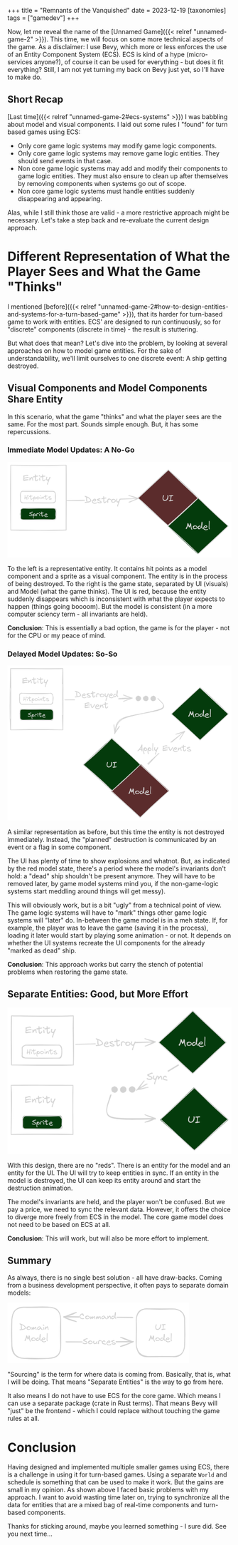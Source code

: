+++
title = "Remnants of the Vanquished"
date = 2023-12-19
[taxonomies]
tags = ["gamedev"]
+++

Now, let me reveal the name of the [Unnamed Game]({{< relref "unnamed-game-2" >}}). This time, we will focus on some more technical aspects of the game. As a disclaimer: I use Bevy, which more or less enforces the use of an Entity Component System (ECS). ECS is kind of a hype (micro-services anyone?), of course it can be used for everything - but does it fit everything? Still, I am not yet turning my back on Bevy just yet, so I'll have to make do.

## Short Recap
[Last time]({{< relref "unnamed-game-2#ecs-systems" >}}) I was babbling about model and visual components. I laid out some rules I "found" for turn based games using ECS:
* Only core game logic systems may modify game logic components.
* Only core game logic systems may remove game logic entities. They should send events in that case.
* Non core game logic systems may add and modify their components to game logic entities. They must also ensure to clean up after themselves by removing components when systems go out of scope.
* Non core game logic systems must handle entities suddenly disappearing and appearing.

Alas, while I still think those are valid - a more restrictive approach might be necessary. Let's take a step back and re-evaluate the current design approach.

# Different Representation of What the Player Sees and What the Game "Thinks"
I mentioned [before]({{< relref "unnamed-game-2#how-to-design-entities-and-systems-for-a-turn-based-game" >}}), that its harder for turn-based game to work with entities. ECS' are designed to run continuously, so for "discrete" components (discrete in time) - the result is stuttering.

But what does that mean? Let's dive into the problem, by looking at several approaches on how to model game entities. For the sake of understandability, we'll limit ourselves to one discrete event: A ship getting destroyed. 

## Visual Components and Model Components Share Entity
In this scenario, what the game "thinks" and what the player sees are the same. For the most part. Sounds simple enough. But, it has some repercussions. 

### Immediate Model Updates: A No-Go
![Immediate Updates](shared_entities_immediate_model.png)

To the left is a representative entity. It contains hit points as a model component and a sprite as a visual component. The entity is in the process of being destroyed. To the right is the game state, separated by UI (visuals) and Model (what the game thinks). The UI is red, because the entity suddenly disappears which is inconsistent with what the player expects to happen (things going boooom). But the model is consistent (in a more computer sciency term - all invariants are held).

**Conclusion**: This is essentially a bad option, the game is for the player - not for the CPU or my peace of mind.

### Delayed Model Updates: So-So
![Image](shared_entities_delayed_model.png)

A similar representation as before, but this time the entity is not destroyed immediately. Instead, the "planned" destruction is communicated by an event or a flag in some component.

The UI has plenty of time to show explosions and whatnot. But, as indicated by the red model state, there's a period where the model's invariants don't hold: a "dead" ship shouldn't be present anymore. They will have to be removed later, by game model systems mind you, if the non-game-logic systems start meddling around things will get messy).

This will obviously work, but is a bit "ugly" from a technical point of view. The game logic systems will have to "mark" things other game logic systems will "later" do. In-between the game model is in a meh state. If, for example, the player was to leave the game (saving it in the process), loading it later would start by playing some animation - or not. It depends on whether the UI systems recreate the UI components for the already "marked as dead" ship.


**Conclusion**: This approach works but carry the stench of potential problems when restoring the game state.

## Separate Entities: Good, but More Effort
![Image](separate_entities.png)

With this design, there are no "reds". There is an entity for the model and an entity for the UI. The UI will try to keep entities in sync. If an entity in the model is destroyed, the UI can keep its entity around and start the destruction animation. 

The model's invariants are held, and the player won't be confused. But we pay a price, we need to sync the relevant data. However, it offers the choice to diverge more freely from ECS in the model. The core game model does not need to be based on ECS at all.

**Conclusion**: This will work, but will also be more effort to implement.

## Summary
As always, there is no single best solution - all have draw-backs. Coming from a business development perspective, it often pays to separate domain models:

![Image](domain_models.png)

"Sourcing" is the term for where data is coming from. Basically, that is, what I will be doing. That means "Separate Entities" is the way to go from here.

It also means I do not have to use ECS for the core game. Which means I can use a separate package (crate in Rust terms). That means Bevy will "just" be the frontend - which I could replace without touching the game rules at all.

# Conclusion
Having designed and implemented multiple smaller games using ECS, there is a challenge in using it for turn-based games. Using a separate `World` and schedule is something that can be used to make it work. But the gains are small in my opinion. As shown above I faced basic problems with my approach. I want to avoid wasting time later on, trying to synchronize all the data for entities that are a mixed bag of real-time components and turn-based components.

Thanks for sticking around, maybe you learned something - I sure did. See you next time...
